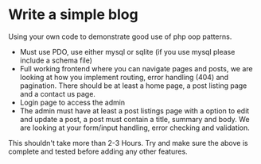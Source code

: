 # Write a simple blog

Using your own code to demonstrate good use of php oop patterns.

- Must use PDO, use either mysql or sqlite (if you use mysql please include a schema file)
- Full working frontend where you can navigate pages and posts, we are looking at how you implement routing, error handling (404) and pagination. There should be at least a home page, a post listing page and a contact us page.
- Login page to access the admin
- The admin must have at least a post listings page with a option to edit and update a post, a post must contain a title, summary and body. We are looking at your form/input handling, error checking and validation.

This shouldn't take more than 2-3 Hours. Try and make sure the above is complete and tested before adding any other features.
